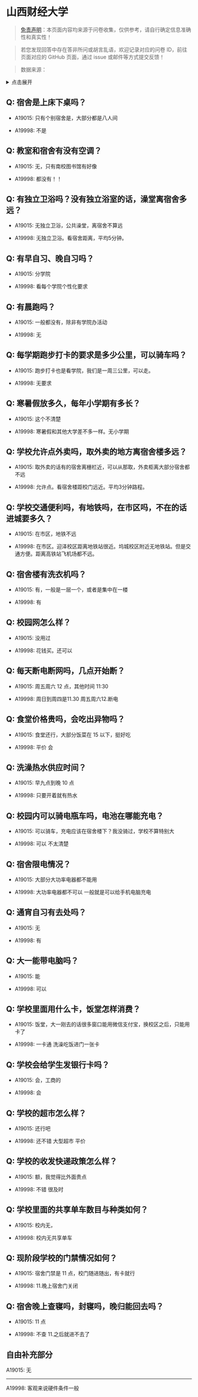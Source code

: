 # 山西财经大学

> [免责声明](https://colleges.chat/#_3)：本页面内容均来源于问卷收集，仅供参考，请自行确定信息准确性和真实性！

> 若您发现回答中存在答非所问或胡言乱语，欢迎记录对应的问卷 ID，前往页面对应的 GitHub 页面，通过 issue 或邮件等方式提交反馈！

> 数据来源：

<details><summary>点击展开</summary>
<ul>
<li>A19015: 匿名 (2023 年 06 月)</li>
<li>A19998: 2467446270@qq.com (2023 年 06 月)</li>
</ul>
</details>

## Q: 宿舍是上床下桌吗？

- A19015: 只有个别宿舍是，大部分都是八人间

- A19998: 不是

## Q: 教室和宿舍有没有空调？

- A19015: 无，只有南校图书馆有好像

- A19998: 都没有！！

## Q: 有独立卫浴吗？没有独立浴室的话，澡堂离宿舍多远？

- A19015: 无独立卫浴，公共澡堂，离宿舍不算远

- A19998: 无独立卫浴。看宿舍距离，平均5分钟。

## Q: 有早自习、晚自习吗？

- A19015: 分学院

- A19998: 看每个学院个性化要求

## Q: 有晨跑吗？

- A19015: 一般都没有，除非有学院办活动

- A19998: 无

## Q: 每学期跑步打卡的要求是多少公里，可以骑车吗？

- A19015: 跑步打卡也是看学院，我们是一周三公里，可以走。

- A19998: 无要求

## Q: 寒暑假放多久，每年小学期有多长？

- A19015: 这个不清楚

- A19998: 寒暑假和其他大学差不多一样。无小学期

## Q: 学校允许点外卖吗，取外卖的地方离宿舍楼多远？

- A19015: 取外卖的话有的宿舍离栅栏近，可以从那取，外卖柜离大部分宿舍都不远

- A19998: 允许点。看宿舍楼距校门远近。平均3分钟路程。

## Q: 学校交通便利吗，有地铁吗，在市区吗，不在的话进城要多久？

- A19015: 在市区，地铁不远

- A19998: 在市区。迎泽校区距离地铁站很近。坞城校区附近无地铁站。但是交通方便。距离高铁站飞机场都不远。

## Q: 宿舍楼有洗衣机吗？

- A19015: 有，一般是一层一个，或者是集中在一楼

- A19998: 有

## Q: 校园网怎么样？

- A19015: 没用过

- A19998: 花钱买。还可以

## Q: 每天断电断网吗，几点开始断？

- A19015: 周五周六 12 点，其他时间 11:30

- A19998: 周日到周四是11.30  周五周六12.断电

## Q: 食堂价格贵吗，会吃出异物吗？

- A19015: 食堂还行，大部分饭菜在 15 以下，挺好吃

- A19998: 平价 会

## Q: 洗澡热水供应时间？

- A19015: 早九点到晚 10 点

- A19998: 只要开着就有热水

## Q: 校园内可以骑电瓶车吗，电池在哪能充电？

- A19015: 可以骑车，充电应该在宿舍楼下？我没骑过，学校不算特别大

- A19998: 可以 不太清楚

## Q: 宿舍限电情况？

- A19015: 大部分大功率电器都不能用

- A19998: 大功率电器都不可以 一般就是可以给手机电脑充电

## Q: 通宵自习有去处吗？

- A19015: 无

- A19998: 有

## Q: 大一能带电脑吗？

- A19015: 能

- A19998: 可以

## Q: 学校里面用什么卡，饭堂怎样消费？

- A19015: 饭堂，大一刚去的话很多窗口能用微信支付宝，换校区之后，只能用卡了

- A19998: 一卡通 洗澡吃饭进门一张卡

## Q: 学校会给学生发银行卡吗？

- A19015: 会，工商的

- A19998: 会

## Q: 学校的超市怎么样？

- A19015: 还行吧

- A19998: 还不错 大型超市 平价

## Q: 学校的收发快递政策怎么样？

- A19015: 额，我觉得比外面贵点

- A19998: 不错 很及时

## Q: 学校里面的共享单车数目与种类如何？

- A19015: 校内无，

- A19998: 校内无共享单车

## Q: 现阶段学校的门禁情况如何？

- A19015: 宿舍门禁是 11 点，校门随进随出，有卡就行

- A19998: 11.晚上宿舍门关闭

## Q: 宿舍晚上查寝吗，封寝吗，晚归能回去吗？

- A19015: 11 点

- A19998: 不查 11.之后就进不去了

## 自由补充部分

A19015: 无

***

A19998: 客观来说硬件条件一般